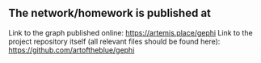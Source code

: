 ## The network/homework is published at

Link to the graph published online: https://artemis.place/gephi
Link to the project repository itself (all relevant files should be found here): https://github.com/artoftheblue/gephi